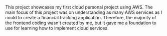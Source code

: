 This project showcases my first cloud personal project using AWS. The main focus of this project was on understanding as many AWS services as I could to create a financial tracking application. Therefore, the majority of the frontend coding wasn't created by me, but it gave me a foundation to use for learning how to implement cloud services.

